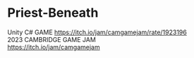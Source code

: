 # Priest-Beneath
Unity C# GAME https://itch.io/jam/camgamejam/rate/1923196 <br>
2023 CAMBRIDGE GAME JAM  <br> https://itch.io/jam/camgamejam <br>

